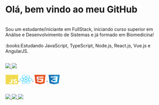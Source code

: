 # Olá, bem vindo ao meu GitHub
<br/>
Sou um estudante/iniciante em FullStack, iniciando curso superior em Análise e Desenvolvimento de Sistemas e já formado em Biomedicina!<br/><br/>
:books:Estudando JavaScript, TypeScript, Node.js, React.js, Vue.js e AngularJS.

<br/>

##

<div>
<a href="https://github.com/jeffwillian"/>
<img height="160em" src="https://github-readme-stats.vercel.app/api?username=jeffwillian&include_all_commits=true&show_icons=true&theme=discord_old_blurple"/>
<img height="160em" src="https://github-readme-stats.vercel.app/api/top-langs/?username=jeffwillian&layout=compact&card_width=300&theme=discord_old_blurple"/>
</div>
 
 
 <div style="display: inline_block"><br>
 <a href="https://github.com/jeffwillian"/>
 <img align="center" alt="Jeff-Js" height="30" width="40" src="https://raw.githubusercontent.com/devicons/devicon/master/icons/javascript/javascript-plain.svg" style="max-width: 100%;">
 <img align="center" alt="Jeff-React" height="30" width="40" src="https://raw.githubusercontent.com/devicons/devicon/master/icons/react/react-original.svg">
 <img align="center" alt="Jeff-HTML" height="30" width="40" src="https://raw.githubusercontent.com/devicons/devicon/master/icons/html5/html5-original.svg">
 <img align="center" alt="Jeff-CSS" height="30" width="40" src="https://raw.githubusercontent.com/devicons/devicon/master/icons/css3/css3-original.svg">
 
 </div>

##

<div>
 <a href="https://discord.gg/RdP4zkcQz9" target="_blank"/><img src="https://img.shields.io/badge/Discord-7289DA?style=for-the-badge&logo=discord&logoColor=white" target="_blank"/>
<a href="https://www.linkedin.com/in/jefferson-willian-fechia/" target="_blank"/><img src="https://img.shields.io/badge/LinkedIn-0077B5?style=for-the-badge&logo=linkedin&logoColor=white" target="_blank"/>
 <a href="mailto:jefferson.fechia@gmail.com" target="_blank"/><img src="https://img.shields.io/badge/Gmail-D14836?style=for-the-badge&logo=gmail&logoColor=white" target="_blank"/>
</div>
